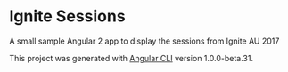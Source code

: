 # Ignite Sessions

A small sample Angular 2 app to display the sessions from Ignite AU 2017

This project was generated with [Angular CLI](https://github.com/angular/angular-cli) version 1.0.0-beta.31.
